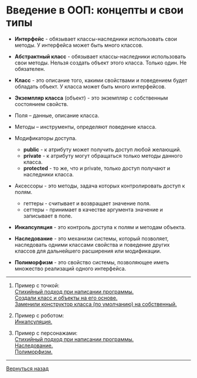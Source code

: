 # Введение в ООП: концепты и свои типы

- **Интерфейс** - обязывает классы-наследники использовать свои методы. У интерфейса может быть много классов.
- **Абстрактный класс** - обязывает классы-наследники использовать свои методы. Нельзя создать объект этого класса. Только один. Не обязателен.
- **Класс** - это описание того, какими свойствами и поведением будет обладать объект. У класса может быть много интерфейсов.
- **Экземпляр класса** (объект) - это экземпляр с собственным состоянием свойств.


- Поля – данные, описание класса.
- Методы – инструменты, определяют поведение класса.


- Модификаторы доступа.
    - **public** - к атрибуту может получить доступ любой желающий.
    - **private** - к атрибуту могут обращаться только методы данного класса.
    - **protected** - то же, что и private, только доступ получают и наследники класса.


- Аксессоры - это методы, задача которых контролировать доступ к полям.
  - геттеры - считывает и возвращает значение поля.
  - сеттеры - принимает в качестве аргумента значение и записывает в поле.


- **Инкапсуляция** - это контроль доступа к полям и методам объекта.
- **Наследование** - это механизм системы, который позволяет, наследовать одними классами свойства и поведение других классов для дальнейшего расширения или модификации.
- **Полиморфизм** - это свойство системы, позволяющее иметь множество реализаций одного интерфейса.

---

1. Пример с точкой:  
[Стихийный подход при написании программы.](<Example_1/Ex1/Incorrect.java>)  
[Создали класс и объекты на его основе.](<Example_1/Ex2/Program.java>)  
[Заменили конструктор класса (по умолчанию) на собственный.](<Example_1/Ex3/Program.java>)


2. Пример с роботом:  
[Инкапсуляция.](<Example_2/Program.java>)


3. Пример с персонажами:  
[Стихийный подход при написании программы.](<Example_3/Ex1/Program.java>)  
[Наследование.](<Example_3/Ex2/Program.java>)  
[Полиморфизм.](<Example_3/Ex3/Program.java>)

---
[Вернуться назад](<../Object-oriented_programming.md>)


